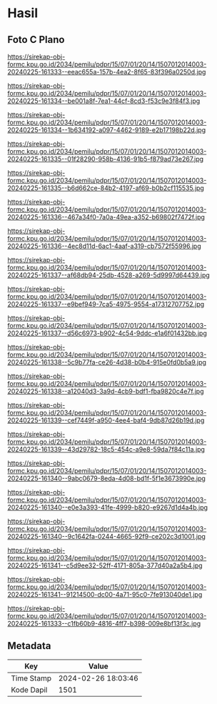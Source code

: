 # Hasil

## Foto C Plano

https://sirekap-obj-formc.kpu.go.id/2034/pemilu/pdpr/15/07/01/20/14/1507012014003-20240225-161333--eeac655a-157b-4ea2-8f65-83f396a0250d.jpg

https://sirekap-obj-formc.kpu.go.id/2034/pemilu/pdpr/15/07/01/20/14/1507012014003-20240225-161334--be001a8f-7ea1-44cf-8cd3-f53c9e3f84f3.jpg

https://sirekap-obj-formc.kpu.go.id/2034/pemilu/pdpr/15/07/01/20/14/1507012014003-20240225-161334--1b634192-a097-4462-9189-e2b17198b22d.jpg

https://sirekap-obj-formc.kpu.go.id/2034/pemilu/pdpr/15/07/01/20/14/1507012014003-20240225-161335--01f28290-958b-4136-91b5-f879ad73e267.jpg

https://sirekap-obj-formc.kpu.go.id/2034/pemilu/pdpr/15/07/01/20/14/1507012014003-20240225-161335--b6d662ce-84b2-4197-af69-b0b2cf115535.jpg

https://sirekap-obj-formc.kpu.go.id/2034/pemilu/pdpr/15/07/01/20/14/1507012014003-20240225-161336--467a34f0-7a0a-49ea-a352-b69802f7472f.jpg

https://sirekap-obj-formc.kpu.go.id/2034/pemilu/pdpr/15/07/01/20/14/1507012014003-20240225-161336--4ec8d11d-6ac1-4aaf-a319-cb7572f55996.jpg

https://sirekap-obj-formc.kpu.go.id/2034/pemilu/pdpr/15/07/01/20/14/1507012014003-20240225-161337--af68db94-25db-4528-a269-5d9997d64439.jpg

https://sirekap-obj-formc.kpu.go.id/2034/pemilu/pdpr/15/07/01/20/14/1507012014003-20240225-161337--e9bef949-7ca5-4975-9554-a17312707752.jpg

https://sirekap-obj-formc.kpu.go.id/2034/pemilu/pdpr/15/07/01/20/14/1507012014003-20240225-161337--d56c6973-b902-4c54-9ddc-e1a6f01432bb.jpg

https://sirekap-obj-formc.kpu.go.id/2034/pemilu/pdpr/15/07/01/20/14/1507012014003-20240225-161338--5c9b77fa-ce26-4d38-b0b4-915e0fd0b5a9.jpg

https://sirekap-obj-formc.kpu.go.id/2034/pemilu/pdpr/15/07/01/20/14/1507012014003-20240225-161338--a12040d3-3a9d-4cb9-bdf1-fba9820c4e7f.jpg

https://sirekap-obj-formc.kpu.go.id/2034/pemilu/pdpr/15/07/01/20/14/1507012014003-20240225-161339--cef7449f-a950-4ee4-baf4-9db87d26b19d.jpg

https://sirekap-obj-formc.kpu.go.id/2034/pemilu/pdpr/15/07/01/20/14/1507012014003-20240225-161339--43d29782-18c5-454c-a9e8-59da7f84c11a.jpg

https://sirekap-obj-formc.kpu.go.id/2034/pemilu/pdpr/15/07/01/20/14/1507012014003-20240225-161340--9abc0679-8eda-4d08-bd1f-5f1e3673990e.jpg

https://sirekap-obj-formc.kpu.go.id/2034/pemilu/pdpr/15/07/01/20/14/1507012014003-20240225-161340--e0e3a393-41fe-4999-b820-e9267d1d4a4b.jpg

https://sirekap-obj-formc.kpu.go.id/2034/pemilu/pdpr/15/07/01/20/14/1507012014003-20240225-161340--9c1642fa-0244-4665-92f9-ce202c3d1001.jpg

https://sirekap-obj-formc.kpu.go.id/2034/pemilu/pdpr/15/07/01/20/14/1507012014003-20240225-161341--c5d9ee32-52ff-4171-805a-377d40a2a5b4.jpg

https://sirekap-obj-formc.kpu.go.id/2034/pemilu/pdpr/15/07/01/20/14/1507012014003-20240225-161341--91214500-dc00-4a71-95c0-7fe913040de1.jpg

https://sirekap-obj-formc.kpu.go.id/2034/pemilu/pdpr/15/07/01/20/14/1507012014003-20240225-161333--c1fb60b9-4816-4ff7-b398-009e8bf13f3c.jpg


## Metadata

| Key        | Value               |
| ---------- | ------------------- |
| Time Stamp | 2024-02-26 18:03:46 |
| Kode Dapil | 1501                |



